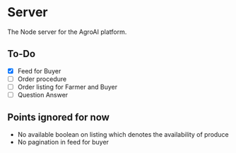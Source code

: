 # Server

The Node server for the AgroAI platform.

## To-Do

- [x] Feed for Buyer
- [ ] Order procedure
- [ ] Order listing for Farmer and Buyer
- [ ] Question Answer

## Points ignored for now

- No available boolean on listing which denotes the availability of produce
- No pagination in feed for buyer
